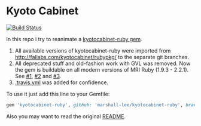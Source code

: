 Kyoto Cabinet
=============
[![Build Status](https://travis-ci.org/marshall-lee/kyotocabinet-ruby.svg)](https://travis-ci.org/marshall-lee/kyotocabinet-ruby)

In this repo i try to reanimate a [kyotocabinet-ruby gem](https://rubygems.org/gems/kyotocabinet-ruby).

1. All available versions of kyotocabinet-ruby were imported from http://fallabs.com/kyotocabinet/rubypkg/ to the separate git branches.
2. All deprecated stuff and old-fashion work with GVL was removed. Now the gem is buildable on all modern versions of MRI Ruby (1.9.3 - 2.2.1).
   See [#1](https://github.com/marshall-lee/kyotocabinet-ruby/pull/1), [#2](https://github.com/marshall-lee/kyotocabinet-ruby/pull/2) and [#3](https://github.com/marshall-lee/kyotocabinet-ruby/pull/3).
3. [.travis.yml](.travis.yml) was added for confidence.

To use it just add this line to your Gemfile:

```ruby
gem 'kyotocabinet-ruby', github: 'marshall-lee/kyotocabinet-ruby', branch: '1-32'
```

Also you may want to read the original [README](README).
